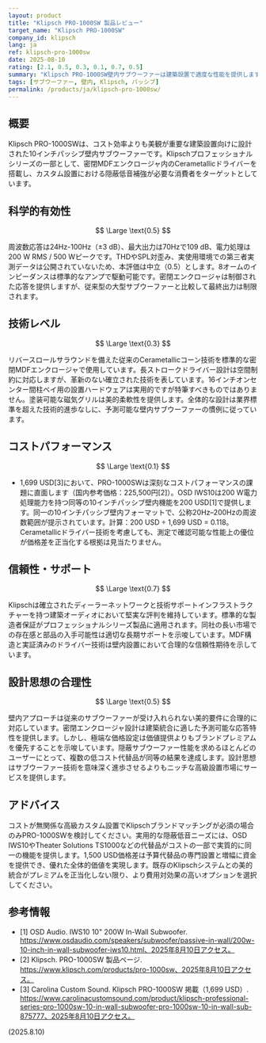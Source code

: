 ```yaml
---
layout: product
title: "Klipsch PRO-1000SW 製品レビュー"
target_name: "Klipsch PRO-1000SW"
company_id: klipsch
lang: ja
ref: klipsch-pro-1000sw
date: 2025-08-10
rating: [2.1, 0.5, 0.3, 0.1, 0.7, 0.5]
summary: "Klipsch PRO-1000SW壁内サブウーファーは建築設置で適度な性能を提供しますが、1,699 USDにおいて極めて貧弱なコストパフォーマンスに悩まされています"
tags: [サブウーファー, 壁内, Klipsch, パッシブ]
permalink: /products/ja/klipsch-pro-1000sw/
---
```


## 概要

Klipsch PRO-1000SWは、コスト効率よりも美観が重要な建築設置向けに設計された10インチパッシブ壁内サブウーファーです。Klipschプロフェッショナルシリーズの一部として、密閉MDFエンクロージャ内のCerametallicドライバーを搭載し、カスタム設置における隠蔽低音補強が必要な消費者をターゲットとしています。

## 科学的有効性

$$ \Large \text{0.5} $$

周波数応答は24Hz-100Hz（±3 dB）、最大出力は70Hzで109 dB、電力処理は200 W RMS / 500 Wピークです。THDやSPL対歪み、実使用環境での第三者実測データは公開されていないため、本評価は中立（0.5）とします。8オームのインピーダンスは標準的なアンプで駆動可能です。密閉エンクロージャは制御された応答を提供しますが、従来型の大型サブウーファーと比較して最終出力は制限されます。

## 技術レベル

$$ \Large \text{0.3} $$

リバースロールサラウンドを備えた従来のCerametallicコーン技術を標準的な密閉MDFエンクロージャで使用しています。長ストロークドライバー設計は空間制約に対応しますが、革新のない確立された技術を表しています。16インチオンセンター間柱ベイ用の設置ハードウェアは実用的ですが特筆すべきものではありません。塗装可能な磁気グリルは美的柔軟性を提供します。全体的な設計は業界標準を超えた技術的進歩なしに、予測可能な壁内サブウーファーの慣例に従っています。

## コストパフォーマンス

$$ \Large \text{0.1} $$

- 1,699 USD[3]において、PRO-1000SWは深刻なコストパフォーマンスの課題に直面します（国内参考価格：225,500円[2]）。OSD IWS10は200 W電力処理能力を持つ同等の10インチパッシブ壁内機能を200 USD[1]で提供します。同一の10インチパッシブ壁内フォーマットで、公称20Hz–200Hzの周波数範囲が提示されています。計算：200 USD ÷ 1,699 USD = 0.118。Cerametallicドライバー技術を考慮しても、測定で確認可能な性能上の優位が価格差を正当化する根拠は見当たりません。

## 信頼性・サポート

$$ \Large \text{0.7} $$

Klipschは確立されたディーラーネットワークと技術サポートインフラストラクチャーを持つ建築オーディオにおいて堅実な評判を維持しています。標準的な製造者保証がプロフェッショナルシリーズ製品に適用されます。同社の長い市場での存在感と部品の入手可能性は適切な長期サポートを示唆しています。MDF構造と実証済みのドライバー技術は壁内設置において合理的な信頼性期待を示しています。

## 設計思想の合理性

$$ \Large \text{0.5} $$

壁内アプローチは従来のサブウーファーが受け入れられない美的要件に合理的に対応しています。密閉エンクロージャ設計は建築統合に適した予測可能な応答特性を提供します。しかし、極端な価格設定は価値提供よりもブランドプレミアムを優先することを示唆しています。隠蔽サブウーファー性能を求めるほとんどのユーザーにとって、複数の低コスト代替品が同等の結果を達成します。設計思想はサブウーファー技術を意味深く進歩させるよりもニッチな高級設置市場にサービスを提供します。

## アドバイス

コストが無関係な高級カスタム設置でKlipschブランドマッチングが必須の場合のみPRO-1000SWを検討してください。実用的な隠蔽低音ニーズには、OSD IWS10やTheater Solutions TS1000などの代替品がコストの一部で実質的に同一の機能を提供します。1,500 USD価格差は予算代替品の専門設置と増幅に資金を提供でき、優れた全体的価値を実現します。既存のKlipschシステムとの美的統合がプレミアムを正当化しない限り、より費用対効果の高いオプションを選択してください。

## 参考情報

- [1] OSD Audio. IWS10 10" 200W In-Wall Subwoofer. https://www.osdaudio.com/speakers/subwoofer/passive-in-wall/200w-10-inch-in-wall-subwoofer-iws10.html、2025年8月10日アクセス。
- [2] Klipsch. PRO-1000SW 製品ページ. https://www.klipsch.com/products/pro-1000sw、2025年8月10日アクセス。
- [3] Carolina Custom Sound. Klipsch PRO-1000SW 掲載（1,699 USD）. https://www.carolinacustomsound.com/product/klipsch-professional-series-pro-1000sw-10-in-wall-subwoofer-pro-1000sw-10-in-wall-sub-875777、2025年8月10日アクセス。

(2025.8.10)
